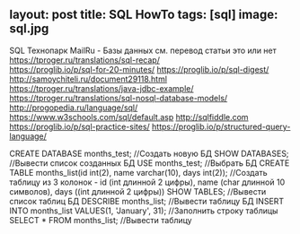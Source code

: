 layout: post 
title: SQL HowTo
tags: [sql]
image: sql.jpg
---

SQL
Технопарк MailRu - Базы данных
см. перевод статьи это или нет
https://tproger.ru/translations/sql-recap/  
https://proglib.io/p/sql-for-20-minutes/ 
https://proglib.io/p/sql-digest/
http://samoychiteli.ru/document29118.html
https://tproger.ru/translations/java-jdbc-example/
https://tproger.ru/translations/sql-nosql-database-models/
http://progopedia.ru/language/sql/
https://www.w3schools.com/sql/default.asp
http://sqlfiddle.com
https://proglib.io/p/sql-practice-sites/
https://proglib.io/p/structured-query-language/

CREATE DATABASE months_test; //Создать новую БД
SHOW DATABASES; //Вывести список созданных БД
USE months_test; //Выбрать БД
CREATE TABLE months_list(id int(2), name varchar(10), days int(2)); //Создать таблицу из 3 колонок - id (int длинной 2 цифры), name (char длинной 10 символов), days ((int длинной 2 цифры))
SHOW TABLES; //Вывести список таблиц БД
DESCRIBE months_list; //Вывести таблицу БД
INSERT INTO months_list VALUES(1, 'January', 31); //Заполнить строку таблицы
SELECT * FROM months_list; //Вывести таблицу


